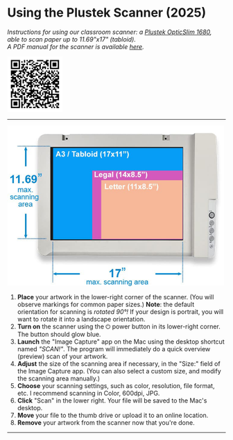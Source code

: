 # Using the Plustek Scanner (2025)

*Instructions for using our classroom scanner: a [Plustek OpticSlim 1680](https://plustek.com/sa/products/flatbed-scanners/opticslim-1680/support.php), able to scan paper up to 11.69"x17" (tabloid).<br />A PDF manual for the scanner is available [here](UG_Mac_OpticSlimA3Series_EN_v1.3.pdf).*

<img src="img/scanner_page_qr.png" width="128">

--- 

<img src="img/plustek-scanner-resolution.png" width="500">



1. **Place** your artwork in the lower-right corner of the scanner. (You will observe markings for common paper sizes.) **Note**: the default orientation for scanning is *rotated 90°!* If your design is portrait, you will want to rotate it into a landscape orientation.
2. **Turn on** the scanner using the ⏻ power button in its lower-right corner. The button should glow blue.
3. **Launch** the "Image Capture" app on the Mac using the desktop shortcut named *"SCAN!"*. The program will immediately do a quick overview (preview) scan of your artwork. 
4. **Adjust** the size of the scanning area if necessary, in the "Size:" field of the Image Capture app. (You can also select a custom size, and modify the scanning area manually.)
5. **Choose** your scanning settings, such as color, resolution, file format, etc. I recommend scanning in Color, 600dpi, JPG. 
6. **Click** "Scan" in the lower right. Your file will be saved to the Mac's desktop.
7. **Move** your file to the thumb drive or upload it to an online location.
8. **Remove** your artwork from the scanner now that you're done. 

---
